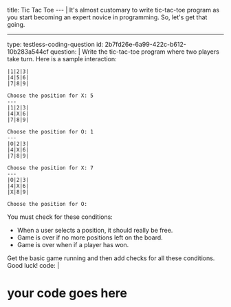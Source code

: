 title: Tic Tac Toe
--- |
  It's almost customary to write tic-tac-toe program as you start becoming an expert novice in programming. So, let's get that going.

---
type: testless-coding-question
id: 2b7fd26e-6a99-422c-b612-10b283a544cf
question: |
  Write the tic-tac-toe program where two players take turn. Here is a sample interaction:
  ```
  |1|2|3|
  |4|5|6|
  |7|8|9|

  Choose the position for X: 5
  ---
  |1|2|3|
  |4|X|6|
  |7|8|9|

  Choose the position for O: 1
  ---
  |O|2|3|
  |4|X|6|
  |7|8|9|

  Choose the position for X: 7
  ---
  |O|2|3|
  |4|X|6|
  |X|8|9|

  Choose the position for O:
  ```

  You must check for these conditions:
  * When a user selects a position, it should really be free.
  * Game is over if no more positions left on the board.
  * Game is over when if a player has won.

  Get the basic game running and then add checks for all these conditions. Good luck!
code: |
  # your code goes here
